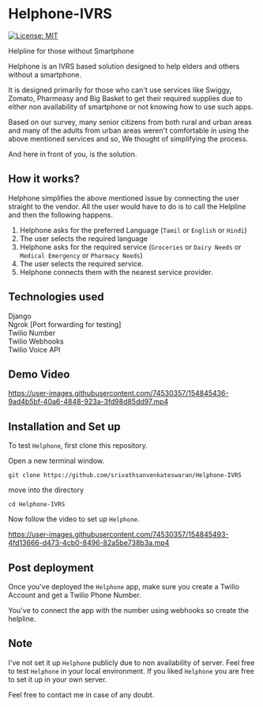 # Helphone-IVRS
[![License: MIT](https://img.shields.io/badge/License-MIT-yellow.svg)](https://opensource.org/licenses/MIT) </br>

Helpline for those without Smartphone

Helphone is an IVRS based solution designed to help elders and others without a smartphone.

It is designed primarily for those who can't use services like Swiggy, Zomato, Pharmeasy and Big Basket to get their required supplies due to either non availability of smartphone or not knowing how to use such apps.

Based on our survey, many senior citizens from both rural and urban areas and many of the adults from urban areas weren't comfortable in using the above mentioned services and so, We thought of simplifying the process.

And here in front of you, is the solution.

## How it works?

Helphone simplifies the above mentioned issue by connecting the user straight to the vendor. All the user would have to do is to call the Helpline and then the following happens.

1. Helphone asks for the preferred Language (```Tamil``` or ```English``` or ```Hindi```)
2. The user selects the required language
3. Helphone asks for the required service (```Groceries``` or ```Dairy Needs``` or ```Medical Emergency``` or ```Pharmacy Needs```)
4. The user selects the required service.
5. Helphone connects them with the nearest service provider.

## Technologies used

Django </br>
Ngrok [Port forwarding for testing] </br>
Twilio Number </br>
Twilio Webhooks </br>
Twilio Voice API </br>

## Demo Video

https://user-images.githubusercontent.com/74530357/154845436-9ad4b5bf-40a6-4848-923a-3fd98d85dd97.mp4

## Installation and Set up

To test ```Helphone```, first clone this repository.

Open a new terminal window.
```
git clone https://github.com/srivathsanvenkateswaran/Helphone-IVRS
```
move into the directory
```
cd Helphone-IVRS
```
Now follow the video to set up ```Helphone```.

https://user-images.githubusercontent.com/74530357/154845493-4fd13666-d473-4cb0-8496-82a5be738b3a.mp4

## Post deployment

Once you've deployed the ```Helphone``` app, make sure you create a Twilio Account and get a Twilio Phone Number.

You've to connect the app with the number using webhooks so create the helpline. 

## Note

I've not set it up ```Helphone``` publicly due to non availability of server. Feel free to test ```Helphone``` in your local environment. If you liked ```Helphone``` you are free to set it up in your own server.

Feel free to contact me in case of any doubt.
